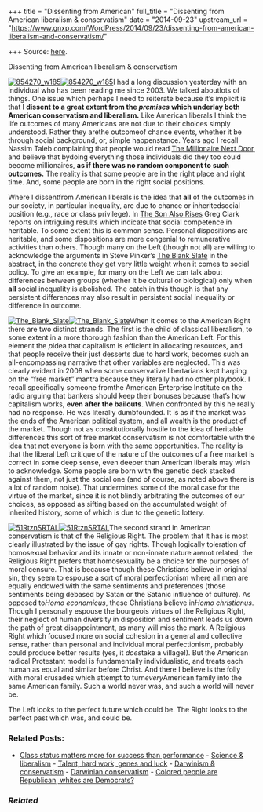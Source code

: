 +++
title = "Dissenting from American"
full_title = "Dissenting from American liberalism & conservatism"
date = "2014-09-23"
upstream_url = "https://www.gnxp.com/WordPress/2014/09/23/dissenting-from-american-liberalism-and-conservatism/"

+++
Source: [here](https://www.gnxp.com/WordPress/2014/09/23/dissenting-from-american-liberalism-and-conservatism/).

Dissenting from American liberalism & conservatism

[![854270_w185](https://i0.wp.com/www.unz.com/wp-content/uploads/2014/09/854270_w185.png?resize=185%2C282)![854270_w185](https://i0.wp.com/www.unz.com/wp-content/uploads/2014/09/854270_w185.png?resize=185%2C282)](https://www.amazon.com/exec/obidos/ASIN/B001BM2ZLS/geneexpressio-20)I had a long discussion yesterday with an individual who has been reading me since 2003. We talked aboutlots of things. One issue which perhaps I need to reiterate because it’s implicit is that **I dissent to a great extent from the *premises* which underlay both American conservatism and liberalism.** Like American liberals I think the life outcomes of many Americans are not due to their choices simply understood. Rather they arethe outcomeof chance events, whether it be through social background, or, simple happenstance. Years ago I recall Nassim Taleb complaining that people would read [The Millionaire Next Door](https://www.amazon.com/exec/obidos/ASIN/B00493SIIA/geneexpressio-20), and believe that bydoing everything those individuals did they too could become millionaires, **as if there was no random component to such outcomes.** The reality is that some people are in the right place and right time. And, some people are born in the right social positions.

Where I dissentfrom American liberals is the idea that **all** of the outcomes in our society, in particular inequality, are due to chance or inheritedsocial position (e.g., race or class privilege). In [The Son Also Rises](https://www.amazon.com/exec/obidos/ASIN/B00HNF5Z96/geneexpressio-20) Greg Clark reports on intriguing results which indicate that social competence in heritable. To some extent this is common sense. Personal dispositions are heritable, and some dispositions are more congenial to remunerative activities than others. Though many on the Left (though not all) are willing to acknowledge the arguments in Steve Pinker’s [The Blank Slate](https://www.amazon.com/exec/obidos/ASIN/B000QCTNIM/geneexpressio-20) in the abstract, in the concrete they get very little weight when it comes to social policy. To give an example, for many on the Left we can talk about differences between groups (whether it be cultural or biological) only when **all** social inequality is abolished. The catch in this though is that any persistent differences may also result in persistent social inequality or difference in outcome.

[![The_Blank_Slate](https://i0.wp.com/www.unz.com/wp-content/uploads/2014/09/The_Blank_Slate-193x300.jpg?resize=193%2C300)![The_Blank_Slate](https://i0.wp.com/www.unz.com/wp-content/uploads/2014/09/The_Blank_Slate-193x300.jpg?resize=193%2C300)](https://www.amazon.com/exec/obidos/ASIN/0670031518/geneexpressio-20)When it comes to the American Right there are two distinct strands. The first is the child of classical liberalism, to some extent in a more thorough fashion than the American Left. For this element the *p*idea that capitalism is efficient in allocating resources, and that people receive their just desserts due to hard work, becomes such an all-encompassing narrative that other variables are neglected. This was clearly evident in 2008 when some conservative libertarians kept harping on the “free market” mantra because they literally had no other playbook. I recall specifically someone fromthe American Enterprise Institute on the radio arguing that bankers should keep their bonuses because that’s how capitalism works, **even after the bailouts**. When confronted by this he really had no response. He was literally dumbfounded. It is as if the market was the ends of the American political system, and all wealth is the product of the market. Though not as constitutionally hostile to the idea of heritable differences this sort of free market conservatism is not comfortable with the idea that not everyone is born with the same opportunities. The reality is that the liberal Left critique of the nature of the outcomes of a free market is correct in some deep sense, even deeper than American liberals may wish to acknowledge. Some people are born with the genetic deck stacked against them, not just the social one (and of course, as noted above there is a lot of random noise). That undermines some of the moral case for the virtue of the market, since it is not blindly arbitrating the outcomes of our choices, as opposed as sifting based on the accumulated weight of inherited history, some of which is due to the genetic lottery.

[![51RtznSRTAL](https://i0.wp.com/www.unz.com/wp-content/uploads/2014/09/51RtznSRTAL-199x300.jpg?resize=199%2C300)![51RtznSRTAL](https://i0.wp.com/www.unz.com/wp-content/uploads/2014/09/51RtznSRTAL-199x300.jpg?resize=199%2C300)](https://www.amazon.com/exec/obidos/ASIN/B001NLL7LQ/geneexpressio-20)The second strand in American conservatism is that of the Religious Right. The problem that it has is most clearly illustrated by the issue of gay rights. Though logically toleration of homosexual behavior and its innate or non-innate nature arenot related, the Religious Right prefers that homosexuality be a choice for the purposes of moral censure. That is because though these Christians believe in original sin, they seem to espouse a sort of moral perfectionism where all men are equally endowed with the same sentiments and preferences (those sentiments being debased by Satan or the Satanic influence of culture). As opposed to*Homo economicus*, these Christians believe in*Homo christianus*. Though I personally espouse the bourgeois virtues of the Religious Right, their neglect of human diversity in disposition and sentiment leads us down the path of great disappointment, as many will miss the mark. A Religious Right which focused more on social cohesion in a general and collective sense, rather than personal and individual moral perfectionism, probably could produce better results (yes, it *does*take a village!). But the American radical Protestant model is fundamentally individualistic, and treats each human as equal and similar before Christ. And there I believe is the folly with moral crusades which attempt to turn*every*American family into the same American family. Such a world never was, and such a world will never be.

The Left looks to the perfect future which could be. The Right looks to the perfect past which was, and could be.

### Related Posts:

- [Class status matters more for success than
  performance](https://www.gnxp.com/WordPress/2016/07/25/class-status-matters-more-for-success-than-performance/) - [Science &
  liberalism](https://www.gnxp.com/WordPress/2009/03/28/science-liberalism/) - [Talent, hard work, genes and
  luck](https://www.gnxp.com/WordPress/2009/05/02/talent-hard-work-genes-and-luck/) - [Darwinism &
  conservatism](https://www.gnxp.com/WordPress/2007/04/23/darwinism-conservatism/) - [Darwinian
  conservatism](https://www.gnxp.com/WordPress/2006/06/01/darwinian-conservatism/) - [Colored people are Republican, whites are
  Democrats?](https://www.gnxp.com/WordPress/2008/11/03/colored-people-are-republican-whites-are-democrats/)

### *Related*

[](https://www.addtoany.com/add_to/facebook?linkurl=https%3A%2F%2Fwww.gnxp.com%2FWordPress%2F2014%2F09%2F23%2Fdissenting-from-american-liberalism-and-conservatism%2F&linkname=Dissenting%20from%20American%20liberalism%20%26%20conservatism "Facebook")[](https://www.addtoany.com/add_to/twitter?linkurl=https%3A%2F%2Fwww.gnxp.com%2FWordPress%2F2014%2F09%2F23%2Fdissenting-from-american-liberalism-and-conservatism%2F&linkname=Dissenting%20from%20American%20liberalism%20%26%20conservatism "Twitter")[](https://www.addtoany.com/add_to/email?linkurl=https%3A%2F%2Fwww.gnxp.com%2FWordPress%2F2014%2F09%2F23%2Fdissenting-from-american-liberalism-and-conservatism%2F&linkname=Dissenting%20from%20American%20liberalism%20%26%20conservatism "Email")[](https://www.addtoany.com/share)
